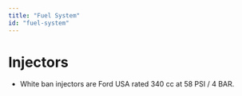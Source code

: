 ```yaml
---
title: "Fuel System"
id: "fuel-system"
---
```


# **Injectors**

* White ban injectors are Ford USA rated 340 cc at 58 PSI / 4 BAR.